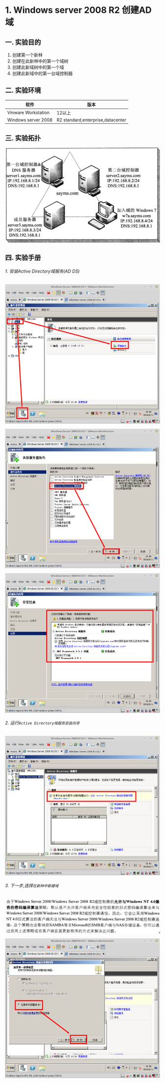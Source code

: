 # 1. Windows server 2008 R2 创建AD域

## 一. 实验目的
1. 创建第一个新林
2. 创建在此新林中的第一个域树
3. 创建此新域树中的第一个域
4. 创建此新域中的第一台域控制器

## 二. 实验环境

|软件|版本|
|----|----|
|Vmware Workstation| 12以上 |
|Windows server 2008| R2 standard,enterprise,datacenter|

## 三. 实验拓扑

![](/windows/win2008R2/serverAD/image/createAD-1.png)

## 四. 实验手册

###### 1. 安装Active Directory域服务(AD DS)

![](/windows/win2008R2/serverAD/image/createAD-2.png)

![](/windows/win2008R2/serverAD/image/createAD-3.png)

![](/windows/win2008R2/serverAD/image/createAD-4.png)

###### 2. 运行`Active Directory域服务安装向导`

![](/windows/win2008R2/serverAD/image/createAD-5.png)

###### 3. 下一步,选择`在新林中新建域`

![](/windows/win2008R2/serverAD/image/createAD-7.png)

![](/windows/win2008R2/serverAD/image/createAD-6.png)



